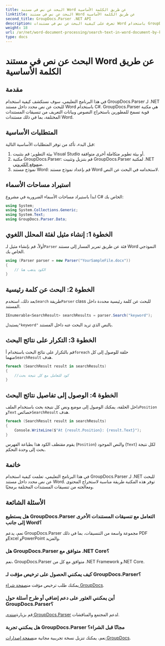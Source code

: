 ```yaml
---
title: البحث عن نص في مستند Word عن طريق الكلمة الأساسية
linktitle: البحث عن نص في مستند Word عن طريق الكلمة الأساسية
second_title: GroupDocs.Parser .NET API
description: تعرف على كيفية البحث عن نص في مستندات Word باستخدام GroupDocs.Parser لـ .NET. استخراج كلمات رئيسية محددة بكفاءة.
weight: 18
url: /ar/net/word-document-processing/search-text-in-word-document-by-keyword/
type: docs
---
```

# البحث عن نص في مستند Word عن طريق الكلمة الأساسية

## مقدمة
في هذا البرنامج التعليمي، سوف نستكشف كيفية استخدام GroupDocs.Parser لـ .NET للبحث عن نص محدد داخل مستند Word باستخدام C#. GroupDocs.Parser هي مكتبة قوية تسمح للمطورين باستخراج النصوص وبيانات التعريف من تنسيقات المستندات المختلفة، بما في ذلك مستندات Word.
## المتطلبات الأساسية
قبل البدء، تأكد من توفر المتطلبات الأساسية التالية:
1. بيئة التطوير: قم بتثبيت Visual Studio أو بيئة تطوير متكاملة أخرى متوافقة.
2.  مكتبة GroupDocs.Parser: قم بتنزيل وتثبيت GroupDocs.Parser لمكتبة .NET من[موقع إلكتروني](https://releases.groupdocs.com/parser/net/).
3. نموذج مستند Word: قم بإعداد نموذج مستند Word لاستخدامه في البحث عن النص.

## استيراد مساحات الأسماء
ابدأ باستيراد مساحات الأسماء الضرورية في مشروع C# الخاص بك:
```csharp
using System;
using System.Collections.Generic;
using System.Text;
using GroupDocs.Parser.Data;
```
## الخطوة 1: إنشاء مثيل لفئة المحلل اللغوي
 أولاً، قم بإنشاء مثيل لـ`Parser` فئة عن طريق تمرير المسار إلى مستند Word النموذجي الخاص بك.
```csharp
using (Parser parser = new Parser("YourSampleFile.docx"))
{
    // الكود يذهب هنا
}
```
## الخطوة 2: البحث عن كلمة رئيسية
 بعد ذلك، استخدم`Search` طريقة`Parser` class للبحث عن كلمة رئيسية محددة داخل المستند.
```csharp
IEnumerable<SearchResult> searchResults = parser.Search("keyword");
```
 يستبدل`"keyword"` بالنص الذي تريد البحث عنه داخل المستند.
## الخطوة 3: التكرار على نتائج البحث
 قم بالتكرار على نتائج البحث باستخدام أ`foreach` حلقة للوصول إلى كل منهما`SearchResult` هدف.
```csharp
foreach (SearchResult result in searchResults)
{
    //كود للتعامل مع كل نتيجة بحث
}
```
## الخطوة 4: الوصول إلى تفاصيل نتائج البحث
 داخل الحلقة، يمكنك الوصول إلى موضع ونص كل نتيجة بحث باستخدام الملف`Position` و`Text` خصائص`SearchResult` هدف.
```csharp
foreach (SearchResult result in searchResults)
{
    Console.WriteLine($"At {result.Position}: {result.Text}");
}
```
يقوم مقتطف الكود هذا بطباعة الفهرس (`Position`) والنص الموجود (`Text`) لكل نتيجة بحث إلى وحدة التحكم.

## خاتمة
في هذا البرنامج التعليمي، تعلمت كيفية استخدام GroupDocs.Parser لـ .NET للبحث عن نص محدد داخل مستند Word. توفر هذه المكتبة طريقة مناسبة لاستخراج المحتوى ومعالجته من تنسيقات المستندات المختلفة برمجيًا.

## الأسئلة الشائعة
### هل يستطيع GroupDocs.Parser التعامل مع تنسيقات المستندات الأخرى إلى جانب Word؟
نعم، يدعم GroupDocs.Parser مجموعة واسعة من التنسيقات، بما في ذلك PDF وExcel وPowerPoint والمزيد.
### هل GroupDocs.Parser متوافق مع .NET Core؟
نعم، GroupDocs.Parser متوافق مع كل من .NET Framework و.NET Core.
### كيف يمكنني الحصول على ترخيص مؤقت لـ GroupDocs.Parser؟
 يمكنك طلب ترخيص مؤقت من[صفحة شراء GroupDocs](https://purchase.groupdocs.com/temporary-license/).
### أين يمكنني العثور على دعم إضافي أو طرح أسئلة حول GroupDocs.Parser؟
 قم بزيارة[منتدى GroupDocs.Parser](https://forum.groupdocs.com/c/parser/17) لدعم المجتمع والمناقشات.
### هل يمكنني تجربة GroupDocs.Parser مجانًا قبل الشراء؟
 نعم، يمكنك تنزيل نسخة تجريبية مجانية من[صفحة إصدارات GroupDocs](https://releases.groupdocs.com/).